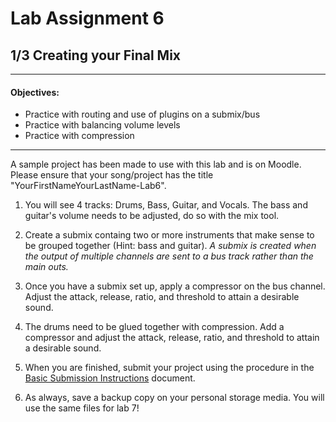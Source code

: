 # Lab Assignment 6
## 1/3 Creating your Final Mix

---
#### Objectives:
  * Practice with routing and use of plugins on a submix/bus
  * Practice with balancing volume levels
  * Practice with compression
---

A sample project has been made to use with this lab and is on Moodle. Please ensure that your song/project has the title "YourFirstNameYourLastName-Lab6".

1. You will see 4 tracks: Drums, Bass, Guitar, and Vocals. The bass and guitar's volume needs to be adjusted, do so with the mix tool.

2. Create a submix containg two or more instruments that make sense to be grouped together (Hint: bass and guitar).
*A submix is created when the output of multiple channels are sent to a bus track rather than the main outs.*

3. Once you have a submix set up, apply a compressor on the bus channel. Adjust the attack, release, ratio, and threshold to attain a desirable sound.

4. The drums need to be glued together with compression. Add a compressor and adjust the attack, release, ratio, and threshold to attain a desirable sound.

5. When you are finished, submit your project using the procedure in the [Basic Submission Instructions](../DAW-instructions/basic-submission-instructions.md#submitting-a-song) document.

6. As always, save a backup copy on your personal storage media. You will use the same files for lab 7!
